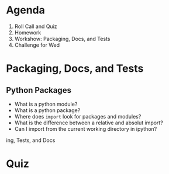 # Agenda

1. Roll Call and Quiz
2. Homework
3. Workshow: Packaging, Docs, and Tests
4. Challenge for Wed

# Packaging, Docs, and Tests

## Python Packages

- What is a python module?
- What is a python package?
- Where does `import` look for packages and modules?
- What is the difference between a relative and absolut import?
- Can I import from the current working directory in ipython?


ing, Tests, and Docs


# Quiz